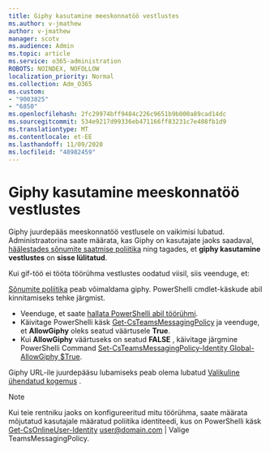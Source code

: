 ```yaml
---
title: Giphy kasutamine meeskonnatöö vestlustes
ms.author: v-jmathew
author: v-jmathew
manager: scotv
ms.audience: Admin
ms.topic: article
ms.service: o365-administration
ROBOTS: NOINDEX, NOFOLLOW
localization_priority: Normal
ms.collection: Adm_O365
ms.custom:
- "9003825"
- "6850"
ms.openlocfilehash: 2fc29974bff9484c226c9651b9b000a89cad14dc
ms.sourcegitcommit: 534e9217d99336eb471166ff83231c7e408fb1d9
ms.translationtype: MT
ms.contentlocale: et-EE
ms.lasthandoff: 11/09/2020
ms.locfileid: "48982459"
---
```

# <a name="using-giphys-in-teams-conversations"></a>Giphy kasutamine meeskonnatöö vestlustes

Giphy juurdepääs meeskonnatöö vestlusele on vaikimisi lubatud. Administraatorina saate määrata, kas Giphy on kasutajate jaoks saadaval, [häälestades sõnumite saatmise poliitika](https://docs.microsoft.com/microsoftteams/messaging-policies-in-teams#messaging-policy-settings) ning tagades, et **giphy kasutamine vestlustes** on **sisse lülitatud**.

Kui gif-töö ei tööta töörühma vestlustes oodatud viisil, siis veenduge, et:

[Sõnumite poliitika](https://docs.microsoft.com/microsoftteams/messaging-policies-in-teams) peab võimaldama giphy. PowerShelli cmdlet-käskude abil kinnitamiseks tehke järgmist.

- Veenduge, et saate [hallata PowerShelli abil töörühmi](https://docs.microsoft.com/microsoftteams/teams-powershell-overview?view=o365-worldwide#manage-teams-with-powershell).
- Käivitage PowerShelli käsk [Get-CsTeamsMessagingPolicy](https://docs.microsoft.com/powershell/module/skype/get-csteamsmessagingpolicy?view=skype-ps) ja veenduge, et **AllowGiphy** oleks seatud väärtusele **True**.
- Kui **AllowGiphy** väärtuseks on seatud **FALSE** , käivitage järgmine PowerShelli Command [Set-CsTeamsMessagingPolicy-Identity Global-AllowGiphy $True](https://docs.microsoft.com/powershell/module/skype/set-csteamsmessagingpolicy?view=skype-ps).

Giphy URL-ile juurdepääsu lubamiseks peab olema lubatud [Valikuline ühendatud kogemus](https://docs.microsoft.com/deployoffice/privacy/optional-connected-experiences) .

> [!NOTE]
> Kui teie rentniku jaoks on konfigureeritud mitu töörühma, saate määrata mõjutatud kasutajale määratud poliitika identiteedi, kus on PowerShelli käsk [Get-CsOnlineUser-Identity](https://docs.microsoft.com/powershell/module/skype/get-csonlineuser?view=skype-ps) <user@domain.com> | Valige TeamsMessagingPolicy.
